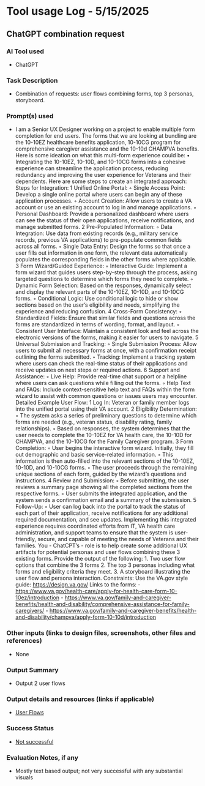 # Tool usage Log - 5/15/2025

## ChatGPT combination request

### AI Tool used
- ChatGPT

### Task Description
- Combination of requests: user flows combining forms, top 3 personas, storyboard.

### Prompt(s) used
- I am a Senior UX Designer working on a project to enable multiple form completion for end users. The forms that we are looking at bundling are the 10-10EZ healthcare benefits application, 10-10CG program for comprehensive caregiver assistance and the 10-10d CHAMPVA benefits. Here is some ideation on what this multi-form experience could be: • Integrating the 10-10EZ, 10-10D, and 10-10CG forms into a cohesive experience can streamline the application process, reducing redundancy and improving the user experience for Veterans and their dependents. Here are some steps to create an integrated approach: Steps for Integration: 1 Unified Online Portal: ◦ Single Access Point: Develop a single online portal where users can begin any of these application processes. ◦ Account Creation: Allow users to create a VA account or use an existing account to log in and manage applications. ◦ Personal Dashboard: Provide a personalized dashboard where users can see the status of their open applications, receive notifications, and manage submitted forms. 2 Pre-Populated Information: ◦ Data Integration: Use data from existing records (e.g., military service records, previous VA applications) to pre-populate common fields across all forms. ◦ Single Data Entry: Design the forms so that once a user fills out information in one form, the relevant data automatically populates the corresponding fields in the other forms where applicable. 3 Form Wizard/Guided Experience: ◦ Interactive Guide: Implement a form wizard that guides users step-by-step through the process, asking targeted questions to determine which forms they need to complete. ◦ Dynamic Form Selection: Based on the responses, dynamically select and display the relevant parts of the 10-10EZ, 10-10D, and 10-10CG forms. ◦ Conditional Logic: Use conditional logic to hide or show sections based on the user’s eligibility and needs, simplifying the experience and reducing confusion. 4 Cross-Form Consistency: ◦ Standardized Fields: Ensure that similar fields and questions across the forms are standardized in terms of wording, format, and layout. ◦ Consistent User Interface: Maintain a consistent look and feel across the electronic versions of the forms, making it easier for users to navigate. 5 Universal Submission and Tracking: ◦ Single Submission Process: Allow users to submit all necessary forms at once, with a confirmation receipt outlining the forms submitted. ◦ Tracking: Implement a tracking system where users can check the real-time status of their applications and receive updates on next steps or required actions. 6 Support and Assistance: ◦ Live Help: Provide real-time chat support or a helpline where users can ask questions while filling out the forms. ◦ Help Text and FAQs: Include context-sensitive help text and FAQs within the form wizard to assist with common questions or issues users may encounter. Detailed Example User Flow: 1 Log In: Veteran or family member logs into the unified portal using their VA account. 2 Eligibility Determination: ◦ The system asks a series of preliminary questions to determine which forms are needed (e.g., veteran status, disability rating, family relationships). ◦ Based on responses, the system determines that the user needs to complete the 10-10EZ for VA health care, the 10-10D for CHAMPVA, and the 10-10CG for the Family Caregiver program. 3 Form Completion: ◦ User begins the interactive form wizard. Initially, they fill out demographic and basic service-related information. ◦ This information is then auto-filled into the relevant sections of the 10-10EZ, 10-10D, and 10-10CG forms. ◦ The user proceeds through the remaining unique sections of each form, guided by the wizard’s questions and instructions. 4 Review and Submission: ◦ Before submitting, the user reviews a summary page showing all the completed sections from the respective forms. ◦ User submits the integrated application, and the system sends a confirmation email and a summary of the submission. 5 Follow-Up: ◦ User can log back into the portal to track the status of each part of their application, receive notifications for any additional required documentation, and see updates. Implementing this integrated experience requires coordinated efforts from IT, VA health care administration, and support teams to ensure that the system is user-friendly, secure, and capable of meeting the needs of Veterans and their families. You - ChatCPT’s - role is to help create some additional UX artifacts for potential personas and user flows combining these 3 existing forms. Provide the output of the following: 1. Two user flow options that combine the 3 forms 2. The top 3 personas including what forms and eligibility criteria they meet. 3. A storyboard illustrating the user flow and persona interaction. Constraints: Use the VA.gov style guide: https://design.va.gov/ Links to the forms: - https://www.va.gov/health-care/apply-for-health-care-form-10-10ez/introduction - https://www.va.gov/family-and-caregiver-benefits/health-and-disability/comprehensive-assistance-for-family-caregivers/ - https://www.va.gov/family-and-caregiver-benefits/health-and-disability/champva/apply-form-10-10d/introduction


### Other inputs (links to design files, screenshots, other files and references)
- None

### Output Summary
- Output 2 user flows

### Output details and resources (links if applicable)
- [User Flows](https://app.mural.co/t/departmentofveteransaffairs9999/m/departmentofveteransaffairs9999/1746708567334/89dc9187ed20ce833ffec9675c53a685a17cf120?wid=39-1747340314770)
### Success Status
- [Not successful](https://app.mural.co/t/departmentofveteransaffairs9999/m/departmentofveteransaffairs9999/1746708567334/89dc9187ed20ce833ffec9675c53a685a17cf120?wid=35-1747340314770)

### Evaluation Notes, if any
- Mostly text based output; not very successful with any substantial visuals
